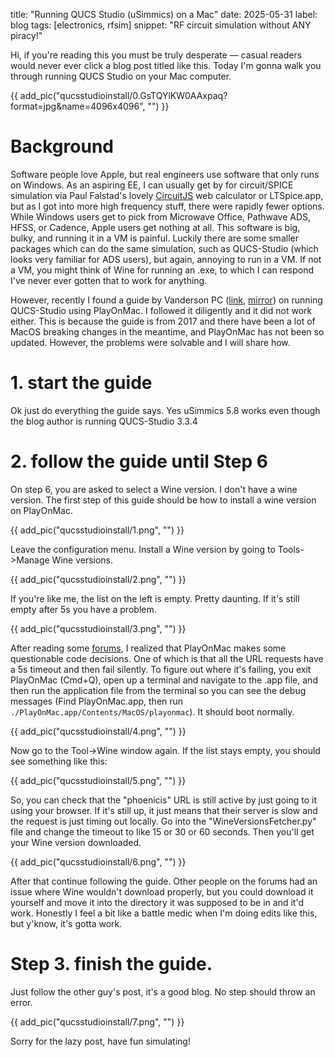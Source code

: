 title: "Running QUCS Studio (uSimmics) on a Mac"
date: 2025-05-31
label: blog
tags: [electronics, rfsim]
snippet: "RF circuit simulation without ANY piracy!"

Hi, if you're reading this you must be truly desperate — casual readers would never ever click a blog post titled like this. Today I'm gonna walk you through running QUCS Studio on your Mac computer. 

{{ add_pic("qucsstudioinstall/0.GsTQYlKW0AAxpaq?format=jpg&amp;name=4096x4096", "") }}

# Background

Software people love Apple, but real engineers use software that only runs on Windows. As an aspiring EE, I can usually get by for circuit/SPICE simulation via Paul Falstad's lovely [CircuitJS](https://www.falstad.com/circuit/circuitjs.html) web calculator or LTSpice.app, but as I got into more high frequency stuff, there were rapidly fewer options. While Windows users get to pick from Microwave Office, Pathwave ADS, HFSS, or Cadence, Apple users get nothing at all. This software is big, bulky, and running it in a VM is painful. Luckily there are some smaller packages which can do the same simulation, such as QUCS-Studio (which looks very familiar for ADS users), but again, annoying to run in a VM. If not a VM, you might think of Wine for running an .exe, to which I can respond I've never ever gotten that to work for anything.

However, recently I found a guide by Vanderson PC ([link](https://www.vandersonpc.com/Qucstudio-on-MacOs/), [mirror](https://archive.is/SYlBm)) on running QUCS-Studio using PlayOnMac. I followed it diligently and it did not work either. This is because the guide is from 2017 and there have been a lot of MacOS breaking changes in the meantime, and PlayOnMac has not been so updated. However, the problems were solvable and I will share how.

# 1. start the guide

Ok just do everything the guide says. Yes uSimmics 5.8 works even though the blog author is running QUCS-Studio 3.3.4

# 2. follow the guide until Step 6

On step 6, you are asked to select a Wine version. I don't have a wine version. The first step of this guide should be how to install a wine version on PlayOnMac.

{{ add_pic("qucsstudioinstall/1.png", "") }}

Leave the configuration menu. Install a Wine version by going to Tools->Manage Wine versions. 

{{ add_pic("qucsstudioinstall/2.png", "") }}

If you're like me, the list on the left is empty. Pretty daunting. If it's still empty after 5s you have a problem.

{{ add_pic("qucsstudioinstall/3.png", "") }}

After reading some [forums](https://www.playonmac.com/en/topic-17045-2.html), I realized that PlayOnMac makes some questionable code decisions. One of which is that all the URL requests have a 5s timeout and then fail silently. To figure out where it's failing, you exit PlayOnMac (Cmd+Q), open up a terminal and navigate to the .app file, and then run the application file from the terminal so you can see the debug messages (Find PlayOnMac.app, then run `./PlayOnMac.app/Contents/MacOS/playonmac`). It should boot normally. 

{{ add_pic("qucsstudioinstall/4.png", "") }}

Now go to the Tool->Wine window again. If the list stays empty, you should see something like this:

{{ add_pic("qucsstudioinstall/5.png", "") }}

So, you can check that the "phoenicis" URL is still active by just going to it using your browser. If it's still up, it just means that their server is slow and the request is just timing out locally. Go into the "WineVersionsFetcher.py" file and change the timeout to like 15 or 30 or 60 seconds. Then you'll get your Wine version downloaded.

{{ add_pic("qucsstudioinstall/6.png", "") }}

After that continue following the guide. Other people on the forums had an issue where Wine wouldn't download properly, but you could download it yourself and move it into the directory it was supposed to be in and it'd work. Honestly I feel a bit like a battle medic when I'm doing edits like this, but y'know, it's gotta work. 

# Step 3. finish the guide.

Just follow the other guy's post, it's a good blog. No step should throw an error. 

{{ add_pic("qucsstudioinstall/7.png", "") }}

Sorry for the lazy post, have fun simulating!

